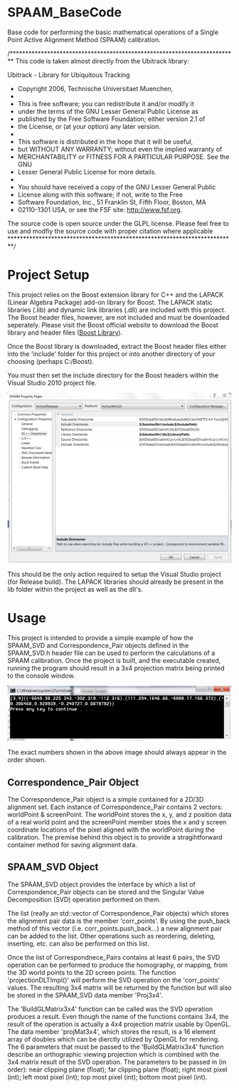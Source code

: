 # SPAAM_BaseCode
Base code for performing the basic mathematical operations of a Single Point Active Alignment Method (SPAAM) calibration.

/*************************************************************************
This code is taken almost directly from the Ubitrack library:

Ubitrack - Library for Ubiquitous Tracking
 * Copyright 2006, Technische Universitaet Muenchen,
 *
 * This is free software; you can redistribute it and/or modify it
 * under the terms of the GNU Lesser General Public License as
 * published by the Free Software Foundation; either version 2.1 of
 * the License, or (at your option) any later version.
 *
 * This software is distributed in the hope that it will be useful,
 * but WITHOUT ANY WARRANTY; without even the implied warranty of
 * MERCHANTABILITY or FITNESS FOR A PARTICULAR PURPOSE. See the GNU
 * Lesser General Public License for more details.
 *
 * You should have received a copy of the GNU Lesser General Public
 * License along with this software; if not, write to the Free
 * Software Foundation, Inc., 51 Franklin St, Fifth Floor, Boston, MA
 * 02110-1301 USA, or see the FSF site: http://www.fsf.org.

The source code is open source under the GLPL license. Please feel free
to use and modfiy the source code with proper citation where applicable
*************************************************************************/

# Project Setup
This project relies on the Boost extension library for C++ and the LAPACK (Linear Algebra Package) add-on library for Boost. The LAPACK static libraries (.lib) and dynamic link libraries (.dll) are included with this project. The Boost header files, however, are not included and must be downloaded seperately. Please visit the Boost official website to download the Boost library and header files ([Boost Library](http://www.boost.org)).

Once the Boost library is downloaded, extract the Boost header files either into the 'include' folder for this project or into another directory of your choosing (perhaps C:/Boost).

You must then set the include directory for the Boost headers within the Visual Studio 2010 project file.

![Include Directory](images/project_properties.PNG?raw=true)

This should be the only action required to setup the Visual Studio project (for Release build). The LAPACK libraries should already be present in the lib folder within the project as well as the dll's.

# Usage
This project is intended to provide a simple example of how the SPAAM_SVD and Correspondence_Pair objects defined in the SPAAM_SVD.h header file can be used to perform the calculations of a SPAAM calibration. Once the project is built, and the executable created, running the program should result in a 3x4 projection matrix being printed to the console window.

![Console Window](images/console_output.PNG?raw=true)

The exact numbers shown in the above image should always appear in the order shown.

## Correspondence_Pair Object
The Correspondence_Pair object is a simple contained for a 2D/3D alignment set. Each instance of Correspondence_Pair contains 2 vectors: worldPoint & screenPoint. The worldPoint stores the x, y, and z position data of a real world point and the screenPoint member stoes the x and y screen coordinate locations of the pixel aligned with the worldPoint during the calibration. The premise behind this object is to provide a stragihtforward container method for saving alignment data.

## SPAAM_SVD Object
The SPAAM_SVD object provides the interface by which a list of Correspondence_Pair objects can be stored and the Singular Value Decomposition (SVD) operation performed on them.

The list (really an std::vector of Correspondence_Pair objects) which stores the alignment pair data is the member 'corr_points'. By using the push_back method of this vector (i.e. corr_points.push_back...) a new alignment pair can be added to the list. Other operations such as reordering, deleting, inserting, etc. can also be performed on this list.

Once the list of Correspondnece_Pairs contains at least 6 pairs, the SVD operation can be performed to produce the homography, or mapping, from the 3D world points to the 2D screen points. The function 'projectionDLTImpl()' will perform the SVD operation on the 'corr_points' values. The resulting 3x4 matrix will be returned by the function but will also be stored in the SPAAM_SVD data member 'Proj3x4'.

The 'BuildGLMatrix3x4' function can be called was the SVD operation produces a result. Even though the name of the functions contains 3x4, the result of the operation is actually a 4x4 projection matrix usable by OpenGL. The data member 'projMat3x4', which stores the result, is a 16 element array of doubles which can be dierctly utilized by OpenGL for rendering. The 6 parameters that must be passed to the 'BuildGLMatrix3x4' function describe an orthographic viewing projection which is combined with the 3x4 matrix result of the SVD operation. The parameters to be passed in (in order): near clipping plane (float); far clipping plane (float); right most pixel (int); left most pixel (int); top most pixel (int); bottom most pixel (int).
